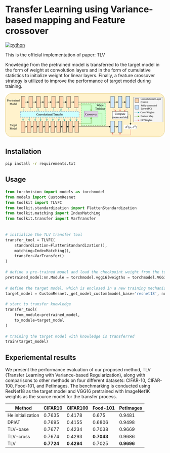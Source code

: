 # Transfer Learning using Variance-based mapping and Feature crossover
[![python](https://img.shields.io/badge/Python-3.9-3776AB.svg?style=flat&logo=python&logoColor=white)](https://www.python.org)

This is the official implementation of paper: TLV

Knowledge from the pretrained model is transferred to the target model in the form of weight at convolution layers and in the form of
cumulative statistics to initialize weight for linear layers. Finally, a feature crossover strategy is utilized to improve the performance of target model during training.

![TLV-method](./figures/fig_pipeline.png)

## Installation
```bash
pip install -r requirements.txt
```
## Usage
```python
from torchvision import models as torchmodel
from models import CustomResnet
from toolkit import TLVFC
from toolkit.standardization import FlattenStandardization
from toolkit.matching import IndexMatching
from toolkit.transfer import VarTransfer


# initialize the TLV transfer tool
transfer_tool = TLVFC(
    standardization=FlattenStandardization(),
    matching=IndexMatching(),
    transfer=VarTransfer()
)  

# define a pre-trained model and load the checkpoint weight from the torchvision hub
pretrained_model:nn.Module = torchmodel.vgg16(weigths = torchmodel.VGG16_Weights.IMAGENET1K_V1)

# define the target model, which is enclosed in a new training mechanism.
target_model = CustomResnet._get_model_custom(model_base='resnet18', num_classes=100)

# start to transfer knowledge
transfer_tool(
    from_module=pretrained_model,
    to_module=target_model
)

# training the target model with knowledge is transferred
train(target_model)
```

## Experiemental results

We present the performance evaluation of our proposed method, TLV (Transfer Learning with Variance-based Regularization), along with comparisons to other methods on four different datasets: CIFAR-10, CIFAR-100, Food-101, and PetImages. The benchmarking is conducted using ResNet18 as the target model and VGG16 pretrained with ImageNet1K weights as the source model for the transfer process.

| Method   | CIFAR10 | CIFAR100 | Food-101 | PetImages |
|----------|---------|----------|----------|-----------|
| He initialization | 0.7635 | 0.4178 | 0.675 | 0.9481 |
| DPIAT     | 0.7695 | 0.4155 | 0.6806 | 0.9498 |
| TLV-base  | 0.7677 | 0.4234 | 0.7038 | 0.9669 |
| TLV-cross | 0.7674 | 0.4293 | **0.7043** | 0.9686 |
| TLV      | **0.7724** | **0.4294** | 0.7025 | **0.9696** |

